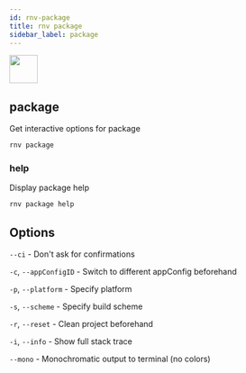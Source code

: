 ```yaml
---
id: rnv-package
title: rnv package
sidebar_label: package
---
```


<img src="https://renative.org/img/ic_cli.png" width=50 height=50 />

## package

Get interactive options for package

```bash
rnv package
```

### help

Display package help

```bash
rnv package help
```

## Options

`--ci` - Don't ask for confirmations

`-c`, `--appConfigID` - Switch to different appConfig beforehand

`-p`, `--platform` - Specify platform

`-s`, `--scheme` - Specify build scheme

`-r`, `--reset` - Clean project beforehand

`-i`, `--info` - Show full stack trace

`--mono` - Monochromatic output to terminal (no colors)
